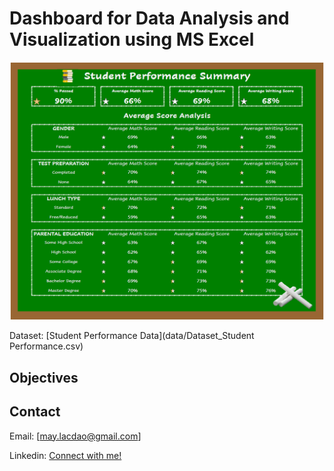 # Dashboard for Data Analysis and Visualization using MS Excel

![alt text](images/studentperformancedash.png)

Dataset: [Student Performance Data](data/Dataset_Student Performance.csv)

## Objectives

## Contact

Email: [may.lacdao@gmail.com]

Linkedin: [Connect with me!](https://www.linkedin.com/in/maylacdao/)
